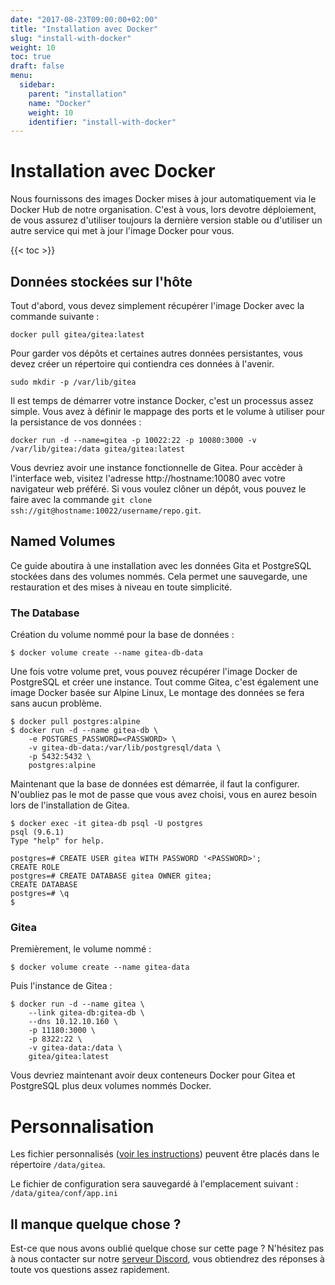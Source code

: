 ```yaml
---
date: "2017-08-23T09:00:00+02:00"
title: "Installation avec Docker"
slug: "install-with-docker"
weight: 10
toc: true
draft: false
menu:
  sidebar:
    parent: "installation"
    name: "Docker"
    weight: 10
    identifier: "install-with-docker"
---
```


# Installation avec Docker

Nous fournissons des images Docker mises à jour automatiquement via le Docker Hub de notre organisation. C'est à vous, lors devotre déploiement, de vous assurez d'utiliser toujours la dernière version stable ou d'utiliser un autre service qui met à jour l'image Docker pour vous.

{{< toc >}}

## Données stockées sur l'hôte

Tout d'abord, vous devez simplement récupérer l'image Docker avec la commande suivante :

```
docker pull gitea/gitea:latest
```

Pour garder vos dépôts et certaines autres données persistantes, vous devez créer un répertoire qui contiendra ces données à l'avenir.

```
sudo mkdir -p /var/lib/gitea
```

Il est temps de démarrer votre instance Docker, c'est un processus assez simple. Vous avez à définir le mappage des ports et le volume à utiliser pour la persistance de vos données :

```
docker run -d --name=gitea -p 10022:22 -p 10080:3000 -v /var/lib/gitea:/data gitea/gitea:latest
```

Vous devriez avoir une instance fonctionnelle de Gitea. Pour accèder à l'interface web, visitez l'adresse http://hostname:10080 avec votre navigateur web préféré. Si vous voulez clôner un dépôt, vous pouvez le faire avec la commande  `git clone ssh://git@hostname:10022/username/repo.git`.

## Named Volumes

Ce guide aboutira à une installation avec les données Gita et PostgreSQL stockées dans des volumes nommés. Cela permet une sauvegarde, une restauration et des mises à niveau en toute simplicité.

### The Database

Création du volume nommé pour la base de données :

```
$ docker volume create --name gitea-db-data
```

Une fois votre volume pret, vous pouvez récupérer l'image Docker de PostgreSQL et créer une instance. Tout comme Gitea, c'est également une image Docker basée sur Alpine Linux, Le montage des données se fera sans aucun problème.

```
$ docker pull postgres:alpine
$ docker run -d --name gitea-db \
    -e POSTGRES_PASSWORD=<PASSWORD> \
    -v gitea-db-data:/var/lib/postgresql/data \
    -p 5432:5432 \
    postgres:alpine
```

Maintenant que la base de données est démarrée, il faut la configurer. N'oubliez pas le mot de passe que vous avez choisi, vous en aurez besoin lors de l'installation de Gitea.

```
$ docker exec -it gitea-db psql -U postgres
psql (9.6.1)
Type "help" for help.

postgres=# CREATE USER gitea WITH PASSWORD '<PASSWORD>';
CREATE ROLE
postgres=# CREATE DATABASE gitea OWNER gitea;
CREATE DATABASE
postgres=# \q
$
```

### Gitea

Premièrement, le volume nommé :

```
$ docker volume create --name gitea-data
```

Puis l'instance de Gitea :

```
$ docker run -d --name gitea \
	--link gitea-db:gitea-db \
	--dns 10.12.10.160 \
	-p 11180:3000 \
	-p 8322:22 \
	-v gitea-data:/data \
	gitea/gitea:latest
```

Vous devriez maintenant avoir deux conteneurs Docker pour Gitea et PostgreSQL plus deux volumes nommés Docker.

# Personnalisation

Les fichier personnalisés ([voir les instructions](https://docs.gitea.io/en-us/customizing-gitea/)) peuvent être placés dans le répertoire `/data/gitea`.

Le fichier de configuration sera sauvegardé à l'emplacement suivant : `/data/gitea/conf/app.ini`

## Il manque quelque chose ?

Est-ce que nous avons oublié quelque chose sur cette page ? N'hésitez pas à nous contacter sur notre [serveur Discord](https://discord.gg/Gitea), vous obtiendrez des réponses à toute vos questions assez rapidement.
